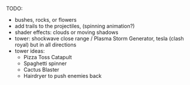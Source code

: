 TODO: 
- bushes, rocks, or flowers
- add trails to the projectiles, (spinning animation?)
- shader effects: clouds or moving shadows
- tower: shockwave close range / Plasma Storm Generator, tesla (clash royal) but in all directions
- tower ideas:
  - Pizza Toss Catapult
  - Spaghetti spinner
  - Cactus Blaster
  - Hairdryer to push enemies back